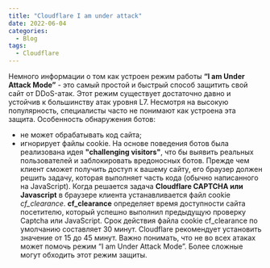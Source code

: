 ```yaml
---
title: "Cloudflare I am under attack"
date: 2022-06-04
categories:
  - Blog
tags:
  - Cloudflare
---
```

 Немного информации о том как устроен режим работы  **“I am Under Attack Mode”** - это самый простой и быстрый способ защитить свой сайт от DDoS-атак. Этот режим существует достаточно давно и устойчив к большинству атак уровня L7. 
 Несмотря на высокую популярность, специалисты часто не понимают как устроена эта защита. 
 Особенность обнаружения ботов:
  - не может обрабатывать код сайта;
  - игнорирует файлы cookie.
 На основе поведения ботов была реализована идея **"challenging visitors"**, что бы выявить реальных пользователей и заблокировать вредоносных ботов. Прежде чем клиент сможет получить доступ к вашему сайту, его браузер должен решить задачу, которая выполняет часть кода (обычно написанного на JavaScript). Когда решается задача **Cloudflare CAPTCHA или Javascript** в браузере клиента устанавливается файл cookie *cf_clearance*. **cf_clearance** определяет время доступности сайта посетителю, который успешно выполнил предыдущую проверку Captcha или JavaScript. Срок  действия файла cookie cf_clearance  по умолчанию составляет 30 минут. Cloudflare рекомендует установить значение от 15 до 45 минут.
 Важно понимать, что не во всех атаках может помочь режим “I am Under Attack Mode”. Более сложные могут обходить этот режим защиты.

